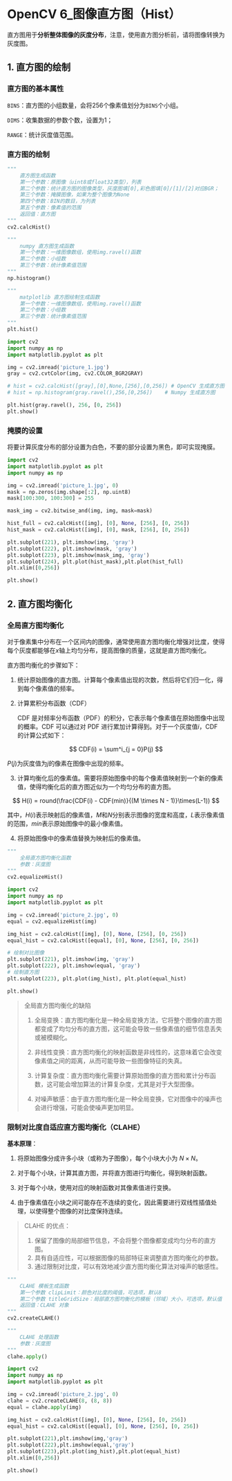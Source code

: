 # OpenCV 6_图像直方图（Hist）

直方图用于**分析整体图像的灰度分布**，注意，使用直方图分析前，请将图像转换为灰度图。

## 1. 直方图的绘制

### 直方图的基本属性

`BINS`：直方图的小组数量，会将256个像素值划分为`BINS`个小组。

`DIMS`：收集数据的参数个数，设置为1；

`RANGE`：统计灰度值范围。

### 直方图的绘制

```python
"""
	直方图生成函数
	第一个参数：原图像（uint8或float32类型），列表
	第二个参数：统计直方图的图像类型，灰度图填[0],彩色图填[0]/[1]/[2]对应BGR；
	第三个参数：掩膜图像，如果为整个图像为None
	第四个参数：BIN的数目，为列表
	第五个参数：像素值的范围
	返回值：直方图
"""
cv2.calcHist()

"""
	numpy 直方图生成函数
	第一个参数：一维图像数组，使用img.ravel()函数
	第二个参数：小组数
	第三个参数：统计像素值范围
"""
np.histogram()

"""
	matplotlib 直方图绘制生成函数
	第一个参数：一维图像数组，使用img.ravel()函数
	第二个参数：小组数
	第三个参数：统计像素值范围
"""
plt.hist()
```

```python
import cv2
import numpy as np
import matplotlib.pyplot as plt

img = cv2.imread('picture_1.jpg')
gray = cv2.cvtColor(img, cv2.COLOR_BGR2GRAY)

# hist = cv2.calcHist([gray],[0],None,[256],[0,256]) # OpenCV 生成直方图函数
# hist = np.histogram(gray.ravel(),256,[0,256])    # Numpy 生成直方图

plt.hist(gray.ravel(), 256, [0, 256])
plt.show()
```

### 掩膜的设置

将要计算灰度分布的部分设置为白色，不要的部分设置为黑色，即可实现掩膜。

```python
import cv2
import matplotlib.pyplot as plt
import numpy as np

img = cv2.imread('picture_1.jpg', 0)
mask = np.zeros(img.shape[:2], np.uint8)
mask[100:300, 100:300] = 255

mask_img = cv2.bitwise_and(img, img, mask=mask)

hist_full = cv2.calcHist([img], [0], None, [256], [0, 256])
hist_mask = cv2.calcHist([img], [0], mask, [256], [0, 256])

plt.subplot(221), plt.imshow(img, 'gray')
plt.subplot(222), plt.imshow(mask, 'gray')
plt.subplot(223), plt.imshow(mask_img, 'gray')
plt.subplot(224), plt.plot(hist_mask),plt.plot(hist_full)
plt.xlim([0,256])

plt.show()
```

## 2. 直方图均衡化

### 全局直方图均衡化

对于像素集中分布在一个区间内的图像，通常使用直方图均衡化增强对比度，使得每个灰度都能够在$x$轴上均匀分布，提高图像的质量，这就是直方图均衡化。

直方图均衡化的步骤如下：

1. 统计原始图像的直方图。计算每个像素值出现的次数，然后将它们归一化，得到每个像素值的频率。

2. 计算累积分布函数（CDF）

   CDF 是对频率分布函数（PDF）的积分，它表示每个像素值在原始图像中出现的概率。CDF 可以通过对 PDF 进行累加计算得到。对于一个灰度值$i$，CDF 的计算公式如下：

$$
CDF(i) = \sum^i_{j = 0}P(j)
$$

$P(j)$为灰度值为$j$的像素在图像中出现的频率。

3. 计算均衡化后的像素值。需要将原始图像中的每个像素值映射到一个新的像素值，使得均衡化后的直方图近似为一个均匀分布的直方图。

$$
H(i) = round(\frac{CDF(i) - CDF(min)}{(M \times N - 1)}\times(L-1))
$$

其中，$H(i)$表示映射后的像素值，$M$和$N$分别表示图像的宽度和高度，$L$表示像素值的范围，$min$表示原始图像中的最小像素值。

4. 将原始图像中的像素值替换为映射后的像素值。

```python
"""
	全局直方图均衡化函数
	参数：灰度图
"""
cv2.equalizeHist()
```

```python
import cv2
import numpy as np
import matplotlib.pyplot as plt

img = cv2.imread('picture_2.jpg', 0)
equal = cv2.equalizeHist(img)

img_hist = cv2.calcHist([img], [0], None, [256], [0, 256])
equal_hist = cv2.calcHist([equal], [0], None, [256], [0, 256])

# 绘制对比图像
plt.subplot(221), plt.imshow(img, 'gray')
plt.subplot(222), plt.imshow(equal, 'gray')
# 绘制直方图
plt.subplot(223), plt.plot(img_hist), plt.plot(equal_hist)

plt.show()
```

> 全局直方图均衡化的缺陷
>
> 1. 全局变换：直方图均衡化是一种全局变换方法，它将整个图像的直方图都变成了均匀分布的直方图，这可能会导致一些像素值的细节信息丢失或被模糊化。
>
> 2. 非线性变换：直方图均衡化的映射函数是非线性的，这意味着它会改变像素值之间的距离，从而可能导致一些图像特征的失真。
>
> 3. 计算复杂度：直方图均衡化需要计算原始图像的直方图和累计分布函数，这可能会增加算法的计算复杂度，尤其是对于大型图像。
>
> 4. 对噪声敏感：由于直方图均衡化是一种全局变换，它对图像中的噪声也会进行增强，可能会使噪声更加明显。

### 限制对比度自适应直方图均衡化（CLAHE）

**基本原理**：

1. 将原始图像分成许多小块（或称为子图像），每个小块大小为 $N \times N$。

2. 对于每个小块，计算其直方图，并将直方图进行均衡化，得到映射函数。

3. 对于每个小块，使用对应的映射函数对其像素值进行变换。

4. 由于像素值在小块之间可能存在不连续的变化，因此需要进行双线性插值处理，以使得整个图像的对比度保持连续。

> CLAHE 的优点：
>
> 1. 保留了图像的局部细节信息，不会将整个图像都变成均匀分布的直方图。
> 2. 具有自适应性，可以根据图像的局部特征来调整直方图均衡化的参数。
> 3. 通过限制对比度，可以有效地减少直方图均衡化算法对噪声的敏感性。

```python
"""
	CLAHE 模板生成函数
	第一个参数 clipLimit：颜色对比度的阈值，可选项，默认8
	第二个参数 titleGridSize：局部直方图均衡化的模板（邻域）大小，可选项，默认值 (8,8)
	返回值：CLAHE 对象
"""
cv2.createCLAHE()

"""
	CLAHE 处理函数
	参数：灰度图
"""
clahe.apply()
```

```python
import cv2
import numpy as np
import matplotlib.pyplot as plt

img = cv2.imread('picture_2.jpg', 0)
clahe = cv2.createCLAHE(8, (8, 8))
equal = clahe.apply(img)

img_hist = cv2.calcHist([img], [0], None, [256], [0, 256])
equal_hist = cv2.calcHist([equal], [0], None, [256], [0, 256])

plt.subplot(221),plt.imshow(img,'gray')
plt.subplot(222),plt.imshow(equal,'gray')
plt.subplot(223),plt.plot(img_hist),plt.plot(equal_hist)
plt.xlim([0,256])

plt.show()
```

